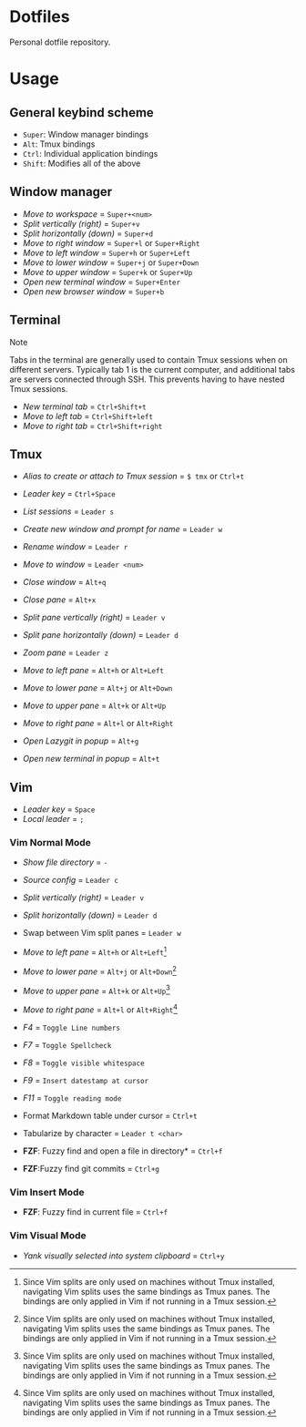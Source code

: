# Dotfiles

Personal dotfile repository.


# Usage

## General keybind scheme

- `Super`: Window manager bindings
- `Alt`: Tmux bindings
- `Ctrl`: Individual application bindings
- `Shift`: Modifies all of the above

## Window manager

- *Move to workspace <num>* = `Super+<num>`
- *Split vertically (right)* = `Super+v`
- *Split horizontally (down)* = `Super+d`
- *Move to right window* = `Super+l` or `Super+Right`
- *Move to left window* = `Super+h` or `Super+Left`
- *Move to lower window* = `Super+j` or `Super+Down`
- *Move to upper window* = `Super+k` or `Super+Up`
- *Open new terminal window* = `Super+Enter`
- *Open new browser window* = `Super+b`

## Terminal

> [!NOTE]
> Tabs in the terminal are generally used to contain Tmux sessions when on different servers. Typically tab 1 is the current computer, and additional tabs are servers connected through SSH. This prevents having to have nested Tmux sessions.

- *New terminal tab* = `Ctrl+Shift+t`
- *Move to left tab* = `Ctrl+Shift+left`
- *Move to right tab* = `Ctrl+Shift+right`

## Tmux

- *Alias to create or attach to Tmux session* = `$ tmx` or `Ctrl+t`
- *Leader key* = `Ctrl+Space`
- *List sessions* = `Leader s`
- *Create new window and prompt for name* = `Leader w`
- *Rename window* = `Leader r`
- *Move to window <num>* = `Leader <num>`
- *Close window* = `Alt+q`

- *Close pane* = `Alt+x`
- *Split pane vertically (right)* = `Leader v`
- *Split pane horizontally (down)* = `Leader d`
- *Zoom pane* = `Leader z`
- *Move to left pane* = `Alt+h` or `Alt+Left`
- *Move to lower pane* = `Alt+j` or `Alt+Down`
- *Move to upper pane* = `Alt+k` or `Alt+Up`
- *Move to right pane* = `Alt+l` or `Alt+Right`

- *Open Lazygit in popup* = `Alt+g`
- *Open new terminal in popup* = `Alt+t`

## Vim

- *Leader key* = `Space`
- *Local leader* = `;`

### Vim Normal Mode

- *Show file directory* = `-`
- *Source config* = `Leader c`

- *Split vertically (right)* = `Leader v`
- *Split horizontally (down)* = `Leader d`
- Swap between Vim split panes = `Leader w`
- *Move to left pane* = `Alt+h` or `Alt+Left`[^1]
- *Move to lower pane* = `Alt+j` or `Alt+Down`[^1]
- *Move to upper pane* = `Alt+k` or `Alt+Up`[^1]
- *Move to right pane* = `Alt+l` or `Alt+Right`[^1]
 
- *F4* = `Toggle Line numbers`
- *F7* = `Toggle Spellcheck`
- *F8* = `Toggle visible whitespace`
- *F9* = `Insert datestamp at cursor`
- *F11* = `Toggle reading mode`

- Format Markdown table under cursor = `Ctrl+t`
- Tabularize by character = `Leader t <char>`

- **FZF**: Fuzzy find and open a file in directory* = `Ctrl+f`
- **FZF**:Fuzzy find git commits = `Ctrl+g`
 
### Vim Insert Mode

- **FZF**: Fuzzy find in current file = `Ctrl+f`

### Vim Visual Mode

- *Yank visually selected into system clipboard* = `Ctrl+y`

[^1]: Since Vim splits are only used on machines without Tmux installed, navigating Vim splits uses the same bindings as Tmux panes. The bindings are only applied in Vim if not running in a Tmux session.
 

